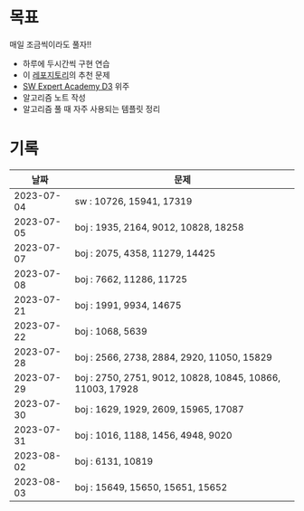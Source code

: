# 목표

매일 조금씩이라도 풀자!!
- 하루에 두시간씩 구현 연습
- 이 [레포지토리](https://github.com/tony9402/baekjoon/tree/main)의 추천 문제
- [SW Expert Academy D3](https://swexpertacademy.com/main/code/problem/problemList.do?problemLevel=3) 위주
- 알고리즘 노트 작성
- 알고리즘 풀 때 자주 사용되는 템플릿 정리

# 기록

| 날짜         | 문제                                                        |
|------------|-----------------------------------------------------------|
| 2023-07-04 | sw : 10726, 15941, 17319                                  |
| 2023-07-05 | boj : 1935, 2164, 9012, 10828, 18258                      |
| 2023-07-07 | boj : 2075, 4358, 11279, 14425                            |
| 2023-07-08 | boj : 7662, 11286, 11725                                  |
| 2023-07-21 | boj : 1991, 9934, 14675                                   |
| 2023-07-22 | boj : 1068, 5639                                          |
| 2023-07-28 | boj : 2566, 2738, 2884, 2920, 11050, 15829                |
| 2023-07-29 | boj : 2750, 2751, 9012, 10828, 10845, 10866, 11003, 17928 |
| 2023-07-30 | boj : 1629, 1929, 2609, 15965, 17087                      |
| 2023-07-31 | boj : 1016, 1188, 1456, 4948, 9020                        |
| 2023-08-02 | boj : 6131, 10819                                         |
| 2023-08-03 | boj : 15649, 15650, 15651, 15652                          |